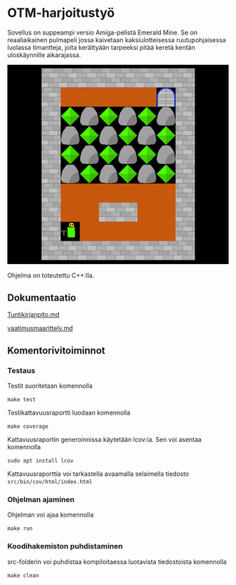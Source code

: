 # OTM-harjoitustyö
Sovellus on suppeampi versio Amiga-pelistä Emerald Mine. Se on reaaliaikainen pulmapeli jossa kaivetaan kaksiulotteisessa ruutupohjaisessa luolassa timantteja, joita kerättyään tarpeeksi pitää keretä kentän uloskäynnille aikarajassa.

![Screenshot from Emerald mine](https://github.com/anroysko/otm-harjoitustyo/blob/master/doc/game_screenshot.png)


Ohjelma on toteutettu C++:lla.
## Dokumentaatio
[Tuntikirjanpito.md](https://github.com/anroysko/otm-harjoitustyo/blob/master/doc/tuntikirjanpito.md)

[vaatimusmaarittely.md](https://github.com/anroysko/otm-harjoitustyo/blob/master/doc/vaatimusmaarittely.md)

## Komentorivitoiminnot
### Testaus
Testit suoritetaan komennolla
```
make test
```
Testikattavuusraportti luodaan komennolla
```
make coverage
```
Kattavuusraportin generoinnissa käytetään lcov:ia. Sen voi asentaa komennolla
```
sudo apt install lcov
```
Kattavuusraporttia voi tarkastella avaamalla selaimella tiedosto `src/bin/cov/html/index.html`
### Ohjelman ajaminen
Ohjelman voi ajaa komennolla
```
make run
```
### Koodihakemiston puhdistaminen
src-folderin voi puhdistaa kompiloitaessa luotavista tiedostoista komennolla
```
make clean
```
